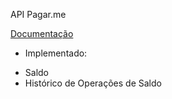 API Pagar.me

[Documentação](https://docs.pagar.me/)

- Implementado:
* Saldo
* Histórico de Operações de Saldo